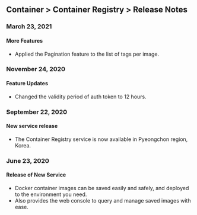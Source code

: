 ## Container > Container Registry  > Release Notes 

### March 23, 2021
#### More Features
* Applied the Pagination feature to the list of tags per image.

### November 24, 2020
#### Feature Updates
* Changed the validity period of auth token to 12 hours.

### September 22, 2020
#### New service release
* The Container Registry service is now available in Pyeongchon region, Korea.

### June 23, 2020
#### Release of New Service 
* Docker container images can be saved easily and safely, and deployed to the environment you need. 
* Also provides the web console to query and manage saved images with ease. 
